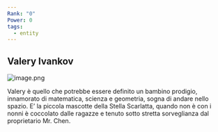 ```yaml
---
Rank: "0"
Power: 0
tags:
  - entity
---
```

## Valery Ivankov
![image.png](Image_Valery.png)

Valery è quello che potrebbe essere definito un bambino prodigio, innamorato di matematica, scienza e geometria, sogna di andare nello spazio. E’ la piccola mascotte della Stella Scarlatta, quando non è con i nonni è coccolato dalle ragazze e tenuto sotto stretta sorveglianza dal proprietario Mr. Chen.
